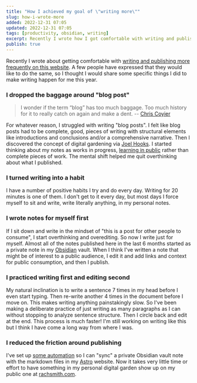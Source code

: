 ```yaml
---
title: "How I achieved my goal of \"writing more\""
slug: how-i-wrote-more
added: 2022-12-31 07:05
updated: 2022-12-31 07:05
tags: [productivity, obsidian, writing]
excerpt: Recently I wrote how I got comfortable with writing and publishing more frequently on this website. I thought I would share some specific things I did to make writing happen for me this year.
publish: true
---
```


Recently I wrote about getting comfortable with [writing and publishing more frequently on this website](/2022-was-the-year-i-published/). A few people have expressed that they would like to do the same, so I thought I would share some specific things I did to make writing happen for me this year.

### I dropped the baggage around "blog post"
<blockquote>I wonder if the term “blog” has too much baggage. Too much history for it to really catch on again and make a dent. -- <a href="https://chriscoyier.net/2022/12/26/bring-back-blogging/">Chris Coyier</a></blockquote>

For whatever reason, I struggled with writing "blog posts". I felt like blog posts had to be complete, good, pieces of writing with structural elements like introductions and conclusions and/or a comprehensive narrative. Then I discovered the concept of digital gardening via [Joel Hooks](https://joelhooks.com/digital-garden/). I started thinking about my notes as works in progress, [learning in public](https://www.swyx.io/learn-in-public/) rather than complete pieces of work. The mental shift helped me quit overthinking about what I published.

### I turned writing into a habit
I have a number of positive habits I try and do every day. Writing for 20 minutes is one of them. I don't get to it every day, but most days I force myself to sit and write, write literally anything, in my personal notes. 

### I wrote notes for myself first
If I sit down and write in the mindset of "this is a post for other people to consume", I start overthinking and overediting. So now I write just for myself. Almost all of the notes published here in the last 6 months started as a private note in my [Obsidian](https://obsidian.md/) vault. When I think I've written a note that might be of interest to a public audience, I edit it and add links and context for public consumption, and then I publish.

### I practiced writing first and editing second
My natural inclination is to write a sentence 7 times in my head before I even start typing. Then re-write another 4 times in the document before I move on. This makes writing anything painstakingly slow. So I've been making a deliberate practice of just writing as many paragraphs as I can without stopping to analyze sentence structure. Then I circle back and edit at the end. This process is much faster! I'm still working on writing like this but I think I have come a long way from where I was.

### I reduced the friction around publishing
I've set up [some automation](/automating-obsidian-to-astro/) so I can "sync" a private Obsidian vault note with the markdown files in my [Astro](https://astro.build) website. Now it takes very little time or effort to have something in my personal digital garden show up on my public one at [rachsmith.com](https://rachsmith.com). 